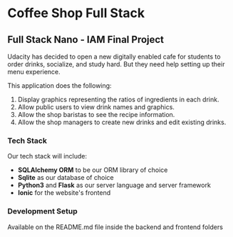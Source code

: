 # Coffee Shop Full Stack

## Full Stack Nano - IAM Final Project

Udacity has decided to open a new digitally enabled cafe for students to order drinks, socialize, and study hard. But they need help setting up their menu experience.

This application does the following:

1) Display graphics representing the ratios of ingredients in each drink.
2) Allow public users to view drink names and graphics.
3) Allow the shop baristas to see the recipe information.
4) Allow the shop managers to create new drinks and edit existing drinks.

### Tech Stack

Our tech stack will include:

* **SQLAlchemy ORM** to be our ORM library of choice
* **Sqlite** as our database of choice
* **Python3** and **Flask** as our server language and server framework
* **Ionic** for the website's frontend

### Development Setup

Available on the README.md file inside the backend and frontend folders
